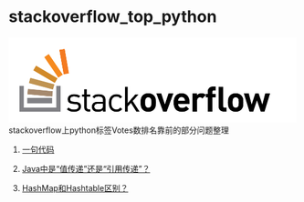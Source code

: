 # stackoverflow_top_python
![img](/images/01.png)
stackoverflow上python标签Votes数排名靠前的部分问题整理

1. [一句代码](https://github.com/helloted/stackoverflow_top_java/blob/master/content/a-code.md)

2. [Java中是“值传递”还是“引用传递”？](https://github.com/helloted/stackoverflow_top_java/blob/master/content/is-java-pass-by-reference-or-pass-by-value.md)

3. [HashMap和Hashtable区别？](https://github.com/helloted/stackoverflow_top_java/blob/master/content/differences-between-hashmap-and-hashtable.md)

   ​


